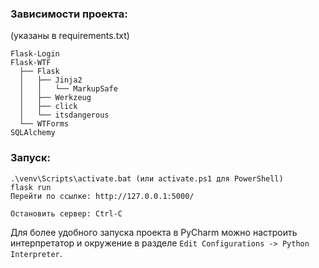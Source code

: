 ### Зависимости проекта:
(указаны в requirements.txt)
```
Flask-Login
Flask-WTF
  ├── Flask
  │   ├── Jinja2
  │   │   └── MarkupSafe
  │   ├── Werkzeug
  │   ├── click
  │   └── itsdangerous
  └── WTForms
SQLAlchemy
```

### Запуск:
```
.\venv\Scripts\activate.bat (или activate.ps1 для PowerShell)
flask run
Перейти по ссылке: http://127.0.0.1:5000/

Остановить сервер: Ctrl-C
```

Для более удобного запуска проекта в PyCharm можно настроить интерпретатор и
окружение в разделе `Edit Configurations -> Python Interpreter`.
